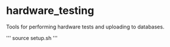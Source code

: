 # hardware_testing
Tools for performing hardware tests and uploading to databases.


'''
source setup.sh
'''
